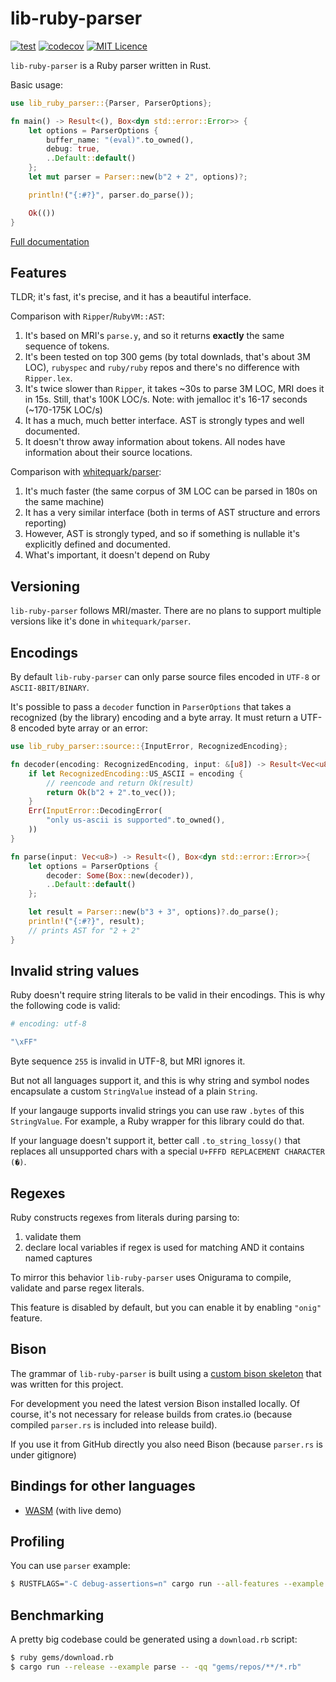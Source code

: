 # lib-ruby-parser

[![test](https://github.com/lib-ruby-parser/lib-ruby-parser/workflows/test/badge.svg?branch=master)](https://github.com/lib-ruby-parser/lib-ruby-parser/actions?query=workflow%3Atest)
[![codecov](https://codecov.io/gh/lib-ruby-parser/lib-ruby-parser/branch/master/graph/badge.svg)](https://codecov.io/gh/lib-ruby-parser/lib-ruby-parser)
[![MIT Licence](https://badges.frapsoft.com/os/mit/mit.svg?v=103)](https://opensource.org/licenses/mit-license.php)


`lib-ruby-parser` is a Ruby parser written in Rust.

Basic usage:

```rust
use lib_ruby_parser::{Parser, ParserOptions};

fn main() -> Result<(), Box<dyn std::error::Error>> {
    let options = ParserOptions {
        buffer_name: "(eval)".to_owned(),
        debug: true,
        ..Default::default()
    };
    let mut parser = Parser::new(b"2 + 2", options)?;

    println!("{:#?}", parser.do_parse());

    Ok(())
}
```

[Full documentation](https://docs.rs/lib-ruby-parser)

## Features

TLDR; it's fast, it's precise, and it has a beautiful interface.

Comparison with `Ripper`/`RubyVM::AST`:
1. It's based on MRI's `parse.y`, and so it returns **exactly** the same sequence of tokens.
2. It's been tested on top 300 gems (by total downlads, that's about 3M LOC), `rubyspec` and `ruby/ruby` repos and there's no difference with `Ripper.lex`.
3. It's twice slower than `Ripper`, it takes ~30s to parse 3M LOC, MRI does it in 15s. Still, that's 100K LOC/s.
    Note: with jemalloc it's 16-17 seconds (~170-175K LOC/s)
4. It has a much, much better interface. AST is strongly types and well documented.
5. It doesn't throw away information about tokens. All nodes have information about their source locations.

Comparison with [whitequark/parser](https://github.com/whitequark/parser):
1. It's much faster (the same corpus of 3M LOC can be parsed in 180s on the same machine)
1. It has a very similar interface (both in terms of AST structure and errors reporting)
3. However, AST is strongly typed, and so if something is nullable it's explicitly defined and documented.
4. What's important, it doesn't depend on Ruby

## Versioning

`lib-ruby-parser` follows MRI/master. There are no plans to support multiple versions like it's done in `whitequark/parser`.

## Encodings

By default `lib-ruby-parser` can only parse source files encoded in `UTF-8` or `ASCII-8BIT/BINARY`.

It's possible to pass a `decoder` function in `ParserOptions` that takes a recognized (by the library) encoding and a byte array. It must return a UTF-8 encoded byte array or an error:

```rust
use lib_ruby_parser::source::{InputError, RecognizedEncoding};

fn decoder(encoding: RecognizedEncoding, input: &[u8]) -> Result<Vec<u8>, InputError> {
    if let RecognizedEncoding::US_ASCII = encoding {
        // reencode and return Ok(result)
        return Ok(b"2 + 2".to_vec());
    }
    Err(InputError::DecodingError(
        "only us-ascii is supported".to_owned(),
    ))
}

fn parse(input: Vec<u8>) -> Result<(), Box<dyn std::error::Error>>{
    let options = ParserOptions {
        decoder: Some(Box::new(decoder)),
        ..Default::default()
    };

    let result = Parser::new(b"3 + 3", options)?.do_parse();
    println!("{:#?}", result);
    // prints AST for "2 + 2"
}
```

## Invalid string values

Ruby doesn't require string literals to be valid in their encodings. This is why the following code is valid:

```ruby
# encoding: utf-8

"\xFF"
```

Byte sequence `255` is invalid in UTF-8, but MRI ignores it.

But not all languages support it, and this is why string and symbol nodes encapsulate a custom `StringValue` instead of a plain `String`.

If your langauge supports invalid strings you can use raw `.bytes` of this `StringValue`. For example, a Ruby wrapper for this library could do that.

If your language doesn't support it, better call `.to_string_lossy()` that replaces all unsupported chars with a special `U+FFFD REPLACEMENT CHARACTER (�)`.

## Regexes

Ruby constructs regexes from literals during parsing to:
1. validate them
2. declare local variables if regex is used for matching AND it contains named captures

To mirror this behavior `lib-ruby-parser` uses Onigurama to compile, validate and parse regex literals.

This feature is disabled by default, but you can enable it by enabling `"onig"` feature.

## Bison

The grammar of `lib-ruby-parser` is built using a [custom bison skeleton](https://github.com/iliabylich/rust-bison-skeleton) that was written for this project.

For development you need the latest version Bison installed locally. Of course, it's not necessary for release builds from crates.io (because compiled `parser.rs` is included into release build).

If you use it from GitHub directly you also need Bison (because `parser.rs` is under gitignore)

## Bindings for other languages

+ [WASM](https://github.com/lib-ruby-parser/wasm-bindings) (with live demo)

## Profiling

You can use `parser` example:

```sh
$ RUSTFLAGS="-C debug-assertions=n" cargo run --all-features --example parse -- -qq --profile "<pattern>"
```

## Benchmarking

A pretty big codebase could be generated using a `download.rb` script:

```sh
$ ruby gems/download.rb
$ cargo run --release --example parse -- -qq "gems/repos/**/*.rb"
```
